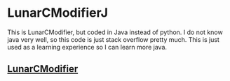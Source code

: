 # LunarCModifierJ
This is LunarCModifier, but coded in Java instead of python. I do not know java very well, so this code is just stack overflow pretty much. This is just used as a learning experience so I can learn more java.

## [LunarCModifier](github.com)
